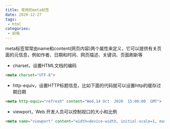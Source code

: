 ```yaml
---
title: 常用的meta标签
date: 2020-12-27
tags:
 - html
categories: 
 - 前端
---
```

meta标签常常由name和content(网页内容)两个属性来定义，它可以提供有关页面的元信息，例如作者、日期和时间、网页描述、关键词、页面刷新等
+ charset，设置HTML文档的编码
```HTML
<meta charset="UTF-8">
```
+ http-equiv，设置HTTP标题信息，比如下面的代码就可以设置http的缓存过期日期
```HTML
<meta http-equiv="refresh" content="Wed,14 Oct  2020  15:00:00  GMT">
```
+ viewport，Web 开发人员可以控制视口的大小和比例
```HTML
<meta name="viewport" content="width=device-width, initial-scale=1, maximum-scale=1">>
```